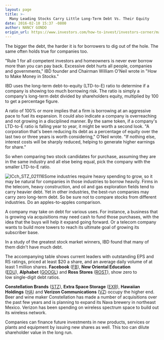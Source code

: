 ```yaml
---
layout: page
title: >-
  Many Leading Stocks Carry Little Long-Term Debt Vs. Their Equity
date: 2016-02-10 15:37 -0800
author: NANCY GONDO
origin_url: https://www.investors.com/how-to-invest/investors-corner/many-leading-stocks-carry-little-long-term-debt/
---
```


The bigger the debt, the harder it is for borrowers to dig out of the hole. The same often holds true for companies too.

"Rule 1 for all competent investors and homeowners is never ever borrow more than you can pay back. Excessive debt hurts all people, companies and governments," IBD founder and Chairman William O'Neil wrote in "How to Make Money in Stocks."

IBD uses the long-term debt-to-equity (LTD-to-E) ratio to determine if a company is showing too much borrowing risk. The ratio is simply a company's long-term debt divided by shareholders equity, multiplied by 100 to get a percentage figure.

A ratio of 100% or more implies that a firm is borrowing at an aggressive pace to fuel its expansion. It could also indicate a company is overreaching and not growing in a disciplined manner. By the same token, if a company's LTD-to-E ratio is falling year to year, it might be worth a second look. "A corporation that's been reducing its debt as a percentage of equity over the last two or three years is worth considering," O'Neil wrote. "If nothing else, interest costs will be sharply reduced, helping to generate higher earnings for share."

So when comparing two stock candidates for purchase, assuming they are in the same industry and all else being equal, pick the company with the smaller LTD-to-E ratio.

![ICch_STZ_021116](https://www.investors.com/wp-content/uploads/2016/02/ICch_STZ_021116-1024x546.jpg)Some industries require heavy spending to grow, so it may be natural for companies in those industries to borrow heavily. Firms in the telecom, heavy construction, and oil and gas exploration fields tend to carry heavier debt. Yet in other industries, the best-run companies may carry zero long-term debt. So be sure not to compare stocks from different industries. Do an apples-to-apples comparison.

A company may take on debt for various uses. For instance, a business that is growing via acquisitions may need cash to fund those purchases, with the idea that the buys will help it expand going forward. Or a telecom company wants to build more towers to reach its ultimate goal of growing its subscriber base.

In a study of the greatest stock market winners, IBD found that many of them didn't have much debt.

The accompanying table shows current leaders with outstanding EPS and RS ratings, priced at least \$20 a share, and an average daily volume of at least 1 million shares. **Facebook** ([FB](https://research.investors.com/quote.aspx?symbol=FB)), **New Oriental Education** ([EDU](https://research.investors.com/quote.aspx?symbol=EDU)), **Alphabet** ([GOOGL](https://research.investors.com/quote.aspx?symbol=GOOGL)) and **Ross Stores** ([ROST](https://research.investors.com/quote.aspx?symbol=ROST)), show zero to low single-digit debt ratios.

**Constellation Brands** ([STZ](https://research.investors.com/quote.aspx?symbol=STZ)), **Extra Space Storage** ([EXR](https://research.investors.com/quote.aspx?symbol=EXR)), **Hawaiian Holdings** ([HA](https://research.investors.com/quote.aspx?symbol=HA)) and **Verizon Communications** ([VZ](https://research.investors.com/quote.aspx?symbol=VZ)) occupy the higher end. Beer and wine maker Constellation has made a number of acquisitions over the past few years and is planning to expand its Nava brewery in northeast Mexico. Verizon has been spending on wireless spectrum space to build out its wireless network.

Companies can finance future investments in new products, services or plants and equipment by issuing new shares as well. This too can dilute shareholder value in the long run.
